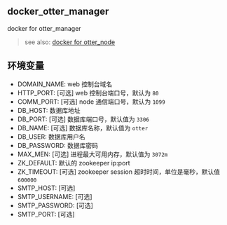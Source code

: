 ## docker_otter_manager
docker for otter_manager

> see also: [docker for otter_node](https://github.com/mr5/docker_otter_node)

## 环境变量

* DOMAIN_NAME: web 控制台域名
* HTTP_PORT: [可选] web 控制台端口号，默认为 `80`
* COMM_PORT: [可选] node 通信端口号，默认为 `1099`
* DB_HOST: 数据库地址
* DB_PORT: [可选] 数据库端口号，默认值为 `3306`
* DB_NAME: [可选] 数据库名称，默认值为 `otter`
* DB_USER: 数据库用户名
* DB_PASSWORD: 数据库密码
* MAX_MEN: [可选] 进程最大可用内存，默认值为 `3072m`
* ZK_DEFAULT: 默认的 zookeeper ip:port
* ZK_TIMEOUT: [可选] zookeeper session 超时时间，单位是毫秒，默认值 `600000`
* SMTP_HOST: [可选] 
* SMTP_USERNAME: [可选] 
* SMTP_PASSWORD: [可选] 
* SMTP_PORT: [可选]
